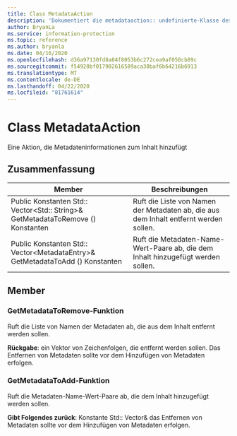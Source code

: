 ```yaml
---
title: Class MetadataAction
description: 'Dokumentiert die metadataaction:: undefinierte-Klasse des Microsoft Information Protection (MIP) SDK.'
author: BryanLa
ms.service: information-protection
ms.topic: reference
ms.author: bryanla
ms.date: 04/16/2020
ms.openlocfilehash: d36a97130fd8a04f8053b6c272cea9af050cb89c
ms.sourcegitcommit: f54920bf017902616589aca30baf6b64216b6913
ms.translationtype: MT
ms.contentlocale: de-DE
ms.lasthandoff: 04/22/2020
ms.locfileid: "81761614"
---
```

# <a name="class-metadataaction"></a>Class MetadataAction 
Eine Aktion, die Metadateninformationen zum Inhalt hinzufügt
  
## <a name="summary"></a>Zusammenfassung
 Member                        | Beschreibungen                                
--------------------------------|---------------------------------------------
Public Konstanten Std:: Vector\<Std:: String\>& GetMetadataToRemove () Konstanten  |  Ruft die Liste von Namen der Metadaten ab, die aus dem Inhalt entfernt werden sollen.
Public Konstanten Std:: Vector\<MetadataEntry\>& GetMetadataToAdd () Konstanten  |  Ruft die Metadaten-Name-Wert-Paare ab, die dem Inhalt hinzugefügt werden sollen.
  
## <a name="members"></a>Member
  
### <a name="getmetadatatoremove-function"></a>GetMetadataToRemove-Funktion
Ruft die Liste von Namen der Metadaten ab, die aus dem Inhalt entfernt werden sollen.

  
**Rückgabe**: ein Vektor von Zeichenfolgen, die entfernt werden sollen. Das Entfernen von Metadaten sollte vor dem Hinzufügen von Metadaten erfolgen.
  
### <a name="getmetadatatoadd-function"></a>GetMetadataToAdd-Funktion
Ruft die Metadaten-Name-Wert-Paare ab, die dem Inhalt hinzugefügt werden sollen.

  
**Gibt Folgendes zurück**: Konstante Std::<MetadataEntry> Vector& das Entfernen von Metadaten sollte vor dem Hinzufügen von Metadaten erfolgen.